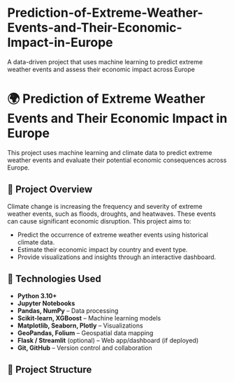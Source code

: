 # Prediction-of-Extreme-Weather-Events-and-Their-Economic-Impact-in-Europe
A data-driven project that uses machine learning to predict extreme weather events and assess their economic impact across Europe

# 🌍 Prediction of Extreme Weather Events and Their Economic Impact in Europe

This project uses machine learning and climate data to predict extreme weather events and evaluate their potential economic consequences across Europe.

## 📌 Project Overview

Climate change is increasing the frequency and severity of extreme weather events, such as floods, droughts, and heatwaves. These events can cause significant economic disruption. This project aims to:

- Predict the occurrence of extreme weather events using historical climate data.
- Estimate their economic impact by country and event type.
- Provide visualizations and insights through an interactive dashboard.

## 🧪 Technologies Used

- **Python 3.10+**
- **Jupyter Notebooks**
- **Pandas, NumPy** – Data processing
- **Scikit-learn, XGBoost** – Machine learning models
- **Matplotlib, Seaborn, Plotly** – Visualizations
- **GeoPandas, Folium** – Geospatial data mapping
- **Flask / Streamlit** (optional) – Web app/dashboard (if deployed)
- **Git, GitHub** – Version control and collaboration

## 📂 Project Structure
